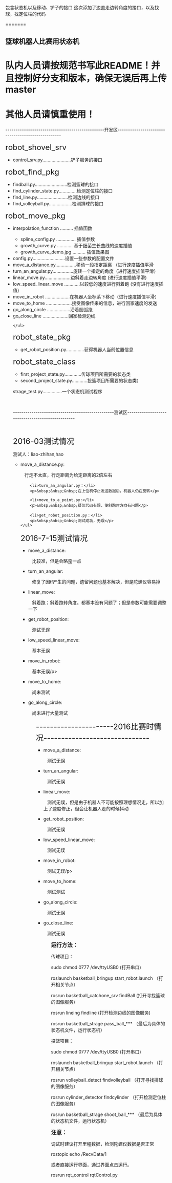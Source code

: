 包含状态机以及移动、铲子的接口
这次添加了边直走边转角度的接口，以及找球，找定位柱的代码

=======
<h2>篮球机器人比赛用状态机</h2>
<h1>队内人员请按规范书写此README！并且控制好分支和版本，确保无误后再上传master</h1>
<h1>其他人员请慎重使用！</h1>

<p>------------------------------------------------开发区--------------------------------------------------</p>

<p><font size="5px">robot_shovel_srv</font></p>
<p>
	<ul>
		<li>control_srv.py......................铲子服务的接口</li>
	</ul>
</p>
<p><font size="5px">robot_find_pkg</font></p>
<p>
	<ul>
        <li>findball.py.........................检测篮球的接口</li>
        <li>find_cylinder_state.py..............检测定位柱的接口</li>
		<li>find_line.py........................检测边线的接口</li>
		<li>find_volleyball.py..................检测排球的接口</li>
	</ul>
</p>
<p><font size="5px">robot_move_pkg</font></p>
<p>
    <ul>
    	<li>interpolation_function .......... 插值函数</li>
    	<ul>
    		<li>spline_config.py ............... 插值参数</li>
    		<li>growth_curve.py		............ 基于细菌生长曲线的速度插值 </li>
    		<li>growth_curve_demo.jpg .......... 插值效果图</li>
    	</ul>
        <li>config.py.........................设置一些参数的配置文件 </li>
        <li>move_a_distance.py................移动一段指定距离 （进行速度插值平滑</li>
        <li>turn_an_angular.py................旋转一个指定的角度（进行速度插值平滑）</li>
        <li>linear_move.py....................边斜着走边转角度 (进行速度插值平滑)</li>
        <li>low_speed_linear_move ............以较低的速度进行斜着跑 (没有进行速度插值)</li>
        <li>move_in_robot  ...................在机器人坐标系下移动（进行速度插值平滑）</li>
        <li>move_to_home  ....................接受图像传来的信息，进行回家速度的发送</li>
        <li>go_along_circle ..................沿着圆弧跑</li>
        <li>go_close_line ....................回家检测边线</li>
      	
    </ul>
</p>
<p><font size="5px">robot_state_pkg</font></p>
<p>
    <ul>
        <li>get_robot_position.py..............获得机器人当前位置信息</li>
    </ul>
</p>
<p><font size="5px">robot_state_class</font></p>
<p>
	<ul>
        <li>first_project_state.py.............传球项目所需要的状态类</li>
        <li>second_project_state.py............投篮项目所需要的状态类）
    </ul>
</p>
<p>strage_test.py...............一个状态机测试程序</p>
</br>
<p>-------------------------------------------------测试区-------------------------------------------------</p>
</br>
<p><font size="5px">2016-03测试情况</font></p>
    <p>测试人：liao-zhihan,hao</p>
<p>
    <ul>
        <li>move_a_distance.py:</li>
        <p>&nbsp;&nbsp;&nbsp;行走不太直，行走距离为给定距离的2倍左右</p>

        <li>turn_an_angular.py：</li>
        <p>&nbsp;&nbsp;&nbsp;在上位机停止发送数据后，机器人仍在旋转</p>

        <li>move_to_a_point.py:</li>
        <p>&nbsp;&nbsp;&nbsp;疑似代码有误，使斜跑时方向有问题</p>

        <li>get_robot_position.py：</li>
        <p>&nbsp;&nbsp;&nbsp;测试成功，无误</p>
    </ul>
</p>
<p><font size="5px">2016-7-15测试情况</font></p>
<p>
	<ul>
		<li>move_a_distance:</li>
		<p>&nbsp;&nbsp;&nbsp;比较准，但是会略歪一点</p>
		<li>turn_an_angular: </li>
		<p>&nbsp;&nbsp;&nbsp;修复了因tf产生的问题，遗留问题也基本解决，但是陀螺仪容易掉</p>
		<li>linear_move:</li>
		<p>&nbsp;&nbsp;&nbsp;斜着跑；斜着跑转角度。都基本没有问题了；但是参数可能需要调整一下</p>
		<li>get_robot_position:</li>
		<p>&nbsp;&nbsp;&nbsp;测试无误</p>
		<li>low_speed_linear_move:</li>
		<p>&nbsp;&nbsp;&nbsp;基本无误</p>
		<li>move_in_robot:</li>
		<p>&nbsp;&nbsp;&nbsp;基本无误/p>
		<li>move_to_home:</li>
		<p>&nbsp;&nbsp;&nbsp;尚未测试</p>
		<li>go_along_circle:</li>
		<p>&nbsp;&nbsp;&nbsp;尚未进行大量测试</p>
	<ul>
</p>

<p><font size="5px">----------------------2016比赛时情况------------------------------</font></p>
<p>
	<ul>
		<li>move_a_distance:</li>
		<p>&nbsp;&nbsp;&nbsp;测试无误</p>
		<li>turn_an_angular: </li>
		<p>&nbsp;&nbsp;&nbsp;测试无误</p>
		<li>linear_move:</li>
		<p>&nbsp;&nbsp;&nbsp;测试无误，但是由于机器人不可能按照理想情况走，所以加上了速度修正，但会让机器人走的时候抖动</p>
		<li>get_robot_position:</li>
		<p>&nbsp;&nbsp;&nbsp;测试无误</p>
		<li>low_speed_linear_move:</li>
		<p>&nbsp;&nbsp;&nbsp;测试无误</p>
		<li>move_in_robot:</li>
		<p>&nbsp;&nbsp;&nbsp;测试无误/p>
		<li>move_to_home:</li>
		<p>&nbsp;&nbsp;&nbsp;测试测试</p>
		<li>go_along_circle:</li>
		<p>&nbsp;&nbsp;&nbsp;测试无误</p>
		<li>go_close_line:</li>
		<p>&nbsp;&nbsp;&nbsp;测试无误</p>
	<ul>
</p>
<span style="font-size: larger;"><b>运行方法： </b></span> 
 <p>传球项目： </p>
<p>		sudo chmod 0777 /dev/ttyUSB0 (打开串口) </p>
<p>		roslaunch basketball_bringup start_robot.launch （打开相关节点） </p>
<p>		rosrun basketball_catchone_srv findBall (打开寻找篮球的图像服务)	 </p>
<p>		rosrun lineing findline (打开检测边线的图像服务)</p> 
<p>		rosrun basketball_strage pass_ball_*** （最后为具体的状态机文件，运行状态机） </p>

<p> 投篮项目：</p> 
<p>		sudo chmod 0777 /dev/ttyUSB0 (打开串口) </p>
<p>		roslaunch basketball_bringup start_robot.launch （打开相关节点） </p>
<p>		rosrun volleyball_detect findvolleyball （打开寻找排球的图像服务） </p>
<p>		rosrun cylinder_detector findcylinder  （打开检测定位柱的图像服务） </p>
<p>		rosrun basketball_strage shoot_ball_*** （最后为具体的状态机文件，运行状态机） </p>

<b><span style="font-size: larger;">注意：</span></b>
<p>调试时建议打开里程数据，检测陀螺仪数据是否正常 </p>
	<p>		rostopic echo /RecvData/1 </p>

<p>或者直接运行界面，通过界面点击运行。 </p>
<p>		rosrun rqt_control rqtControl.py</p>
